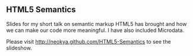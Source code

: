 ## HTML5 Semantics

Slides for my short talk on semantic markup HTML5 has brought and how we can make our code more meaningful. I have also included Microdata. 

Please visit http://neokya.github.com/HTML5-Semantics to see the slideshow. 